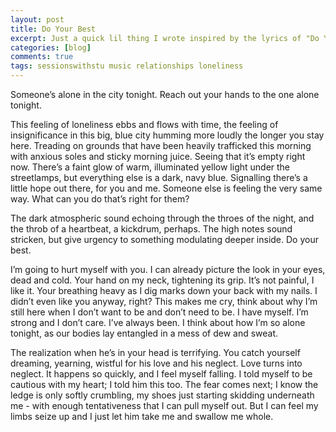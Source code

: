 ```yaml
---
layout: post
title: Do Your Best
excerpt: Just a quick lil thing I wrote inspired by the lyrics of "Do Your Best" by John Maus.
categories: [blog]
comments: true
tags: sessionswithstu music relationships loneliness
---
```

Someone’s alone in the city tonight.
Reach out your hands to the one alone tonight.

This feeling of loneliness ebbs and flows with time, the feeling of insignificance in this big, blue city humming more loudly the longer you stay here. Treading on grounds that have been heavily trafficked this morning with anxious soles and sticky morning juice. Seeing that it’s empty right now. There’s a faint glow of warm, illuminated yellow light under the streetlamps, but everything else is a dark, navy blue. Signalling there’s a little hope out there, for you and me. Someone else is feeling the very same way. What can you do that’s right for them?

The dark atmospheric sound echoing through the throes of the night, and the throb of a heartbeat, a kickdrum, perhaps. The high notes sound stricken, but give urgency to something modulating deeper inside. Do your best.

I’m going to hurt myself with you. I can already picture the look in your eyes, dead and cold. Your hand on my neck, tightening its grip. It’s not painful, I like it. Your breathing heavy as I dig marks down your back with my nails. I didn’t even like you anyway, right? This makes me cry, think about why I’m still here when I don’t want to be and don’t need to be. I have myself. I’m strong and I don’t care. I’ve always been. I think about how I’m so alone tonight, as our bodies lay entangled in a mess of dew and sweat.

The realization when he’s in your head is terrifying. You catch yourself dreaming, yearning, wistful for his love and his neglect. Love turns into neglect. It happens so quickly, and I feel myself falling. I told myself to be cautious with my heart; I told him this too. The fear comes next; I know the ledge is only softly crumbling, my shoes just starting skidding underneath me - with enough tentativeness that I can pull myself out. But I can feel my limbs seize up and I just let him take me and swallow me whole.
